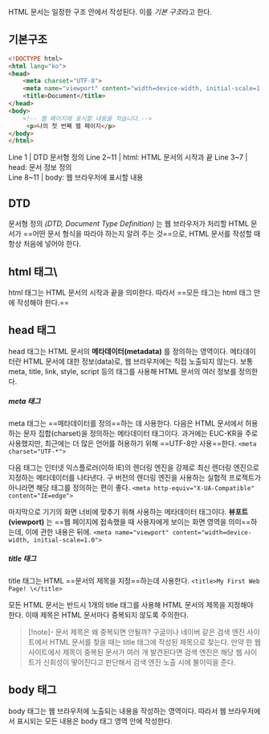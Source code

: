 HTML 문서는 일정한 구조 안에서 작성된다. 이를 *기본 구조*라고 한다.

## 기본구조
```html title:HTML
<!DOCTYPE html>
<html lang="ko">
<head>
    <meta charset="UTF-8">
    <meta name="viewport" content="width=device-width, initial-scale=1.0">
    <title>Document</title>
</head>
<body>
    <!-- 웹 페이지에 표시할 내용을 적습니다.-->
     <p>나의 첫 번째 웹 페이지</p>
</body>
</html>
```

Line 1       |  DTD 문서형 정의
Line 2~11  | html: HTML 문서의 시작과 끝
Line 3~7    | head: 문서 정보 정의   
Line 8~11  | body: 웹 브라우저에 표시할 내용

## DTD
문서형 정의 *(DTD, Document Type Definition)* 는 웹 브라우저가 처리할 HTML 문서가 ==어떤 문서 형식을 따라야 하는지 알려 주는 것==으로, HTML 문서를 작성할 때 항상 처음에 넣어야 한다. 

## html  태그\
html 태그는 HTML 문서의 시작과 끝을 의미한다. 따라서 ==모든 태그는 html 태그 안에 작성해야 한다.==

## head 태그
head 태그는 HTML 문서의 **메타데이터(metadata)** 를 정의하는 영역이다. 메타데이터란 HTML 문서에 대한 정보(data)로, 웹 브라우저에는 직접 노출되지 않는다. 보통 meta, title, link, style, script 등의 태그를 사용해 HTML 문서의 여러 정보를 정의한다.
##### meta  태그
meta 태그는 ==메타데이터를 정의==하는 데 사용한다.
다음은 HTML 문서에서 허용하는 문자 집합(charset)을 정의하는 메타데이터 태그이다.
과거에는 EUC-KR을 주로 사용했지만, 최근에는 더 많은 언어를 허용하기 위해 ==UTF-8만 사용==한다.
` <meta charset="UTF-*"> `

다음 태그는 인터넷 익스플로러(이하 IE)의 렌더링 엔진을 강제로 최신 렌더링 엔진으로 지정하는 메타데이터를 나타낸다. 구 버전의 렌더링 엔진을 사용하는 실험적 프로젝트가 아니라면 해당 태그를 정의하는 편이 좋다.
` <meta http-equiv="X-UA-Compatible" content="IE=edge"> `

마지막으로 기기의 화면 너비에 맞추기 위해 사용하는 메타데이터 태그이다. **뷰포트(viewport)** 는 ==웹 페이지에 접속했을 때 사용자에게 보이는 화면 영역을 의미==하는데, 이에 관한 내용은 뒤에.
` <meta name="viewport" content="width=device-width, initial-scale=1.0"> `

##### title 태그
title 태그는 HTML ==문서의 제목을 지정==하는데 사용한다.
` <title>My First Web Page! \</title> `

모든 HTML 문서는 반드시 1개의 title 태그를 사용해 HTML 문서의 제목을 지정해야 한다. 이때 제목은 HTML 문서마다 중복되지 않도록 주의한다.

> [!note]- 문서 제목은 왜 중복되면 안될까?
> 구글이나 네이버 같은 검색 엔진 사이트에서 HTML 문서를 찾을 때는 title 태그에 작성된 제목으로 찾는다. 만약 한 웹 사이트에서 제목이 중복된 문서가 여러 개 발견된다면 검색 엔진은 해당 웹 사이트가 신회성이 떻어진다고 판단해서 검색 엔진 노출 시에 불이익을 준다.

## body 태그
body 태그는 웹 브라우저에 노출되는 내용을 작성하는 영역이다. 따라서 웹 브라우저에서 표시되는 모든 내용은 body 태그 영역 안에 작성한다.
